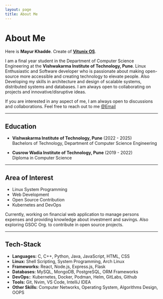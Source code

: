 ```yaml
---
layout: page
title: About Me
---
```


# About Me

<!-- <img src="https:/xyz.com/xyz.jpg" class="floatpic" width="360" height="480"> -->

Here is **Mayur Khadde**. Create of [**Vitunix OS**](https://github.com/vitunix).

I am a final year student in the Department of Computer Science Engineering at the **Vishwakarma Institute of Technology, Pune**. Linux Enthusiastic and Software developer who is passionate about making open-source more accessible and creating technology to elevate people. Also Developing my skills in architecture and design of scalable systems, distributed systems and databases. I am always open to collaborating on projects and innovative/disruptive ideas.

If you are interested in any aspect of me, I am always open to discussions and collaborations. Feel free to reach out to me [@Email](mailto:mayurkhadde49@gmail.com)

---
## Education

- **Vishwakarma Institute of Technology, Pune** (2022 - 2025)<br>
  Bachelors of Technology, Department of Computer Science Engineering<br>

- **Cusrow Wadia Institute of Technology, Pune** (2019 - 2022)<br>
  Diploma in Computer Science<br>

---

## Area of Interest

- Linux System Programming
- Web Development
- Open Source Contribution
- Kubernetes and DevOps

Currently, working on financial web application to manage persons expenses and providing knowledge about investment and savings. Also exploring GSOC Org. to contribute in open source projects.

---

## Tech-Stack

- **Languages:** C, C++, Python, Java, JavaScript, HTML, CSS
- **Linux:** Shell Scripting, System Programming, Arch Linux
- **Frameworks:** React, Node.js, Express.js, Flask
- **Databases:** MySQL, MongoDB, PostgreSQL, ORM Frameworks
- **DevOps:**: Kubernetes, Docker, Podman, Helm, GitLabs, Github
- **Tools:** Git, Nvim, VS Code, IntelliJ IDEA
- **Other Skills:** Computer Networks, Operating System, Algorithms Design, OOPS
